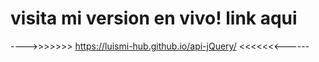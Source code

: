 # visita mi version en vivo! link aqui
---->>>>>>>   https://luismi-hub.github.io/api-jQuery/     <<<<<<<------

